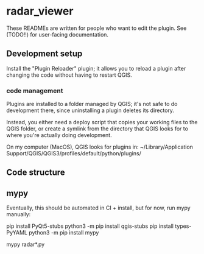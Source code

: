 # radar_viewer

These READMEs are written for people who want to edit the plugin.
See (TODO!!) for user-facing documentation.


## Development setup

Install the "Plugin Reloader" plugin; it allows you to reload a plugin after changing the code without having to restart QGIS.

### code management

Plugins are installed to a folder managed by QGIS; it's not safe to do development there, since uninstalling a plugin deletes its directory.

Instead, you either need a deploy script that copies your working files
to the QGIS folder, or create a symlink from the directory that
QGIS looks for to where you're actually doing development.

On my computer (MacOS), QGIS looks for plugins in:
~/Library/Application Support/QGIS/QGIS3/profiles/default/python/plugins/


## Code structure



## mypy

Eventually, this should be automated in CI + install, but for now, run mypy manually:

pip install PyQt5-stubs
python3 -m pip install qgis-stubs
pip install types-PyYAML
python3 -m pip install mypy

mypy radar*.py